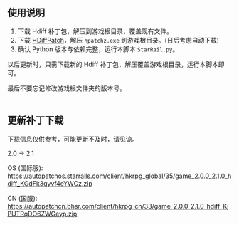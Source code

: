 ## 使用说明

1. 下载 Hdiff 补丁包，解压到游戏根目录，覆盖现有文件。
2. 下载 [HDiffPatch](https://github.com/sisong/HDiffPatch/releases)，解压 `hpatchz.exe` 到游戏根目录。(日后考虑自动下载)
3. 确认 Python 版本与依赖完整，运行本脚本 `StarRail.py`。

以后更新时，只需下载新的 Hdiff 补丁包，解压覆盖游戏根目录，运行本脚本即可。

最后不要忘记修改游戏根文件夹的版本号。
<br><br>
## 更新补丁下载

下载信息仅供参考，可能更新不及时，请见谅。

2.0 -> 2.1

OS (国际服): https://autopatchos.starrails.com/client/hkrpg_global/35/game_2.0.0_2.1.0_hdiff_KGdFk3qyvf4eYWCz.zip

CN (国服): https://autopatchcn.bhsr.com/client/hkrpg_cn/33/game_2.0.0_2.1.0_hdiff_KjPUTRqDO6ZWGeyp.zip
